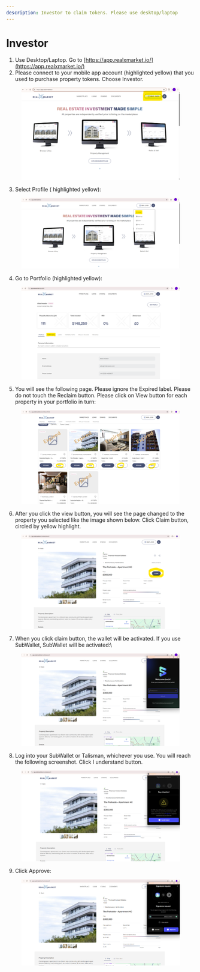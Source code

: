 ```yaml
---
description: Investor to claim tokens. Please use desktop/laptop
---
```


# Investor

1. Use Desktop/Laptop. Go to [https://app.realxmarket.io/](https://app.realxmarket.io/)
2. Please connect to your mobile app account (highlighted yellow) that you used to purchase property tokens. Choose Investor.

<figure><img src="../../../../.gitbook/assets/image (8).png" alt=""><figcaption></figcaption></figure>

3. Select Profile ( highlighted yellow):

<figure><img src="../../../../.gitbook/assets/image.png" alt=""><figcaption></figcaption></figure>

4. Go to Portfolio (highlighted yellow):

<figure><img src="../../../../.gitbook/assets/image (1).png" alt=""><figcaption></figcaption></figure>

5. You will see the following page. Please ignore the Expired label. Please do not touch the Reclaim button. Please click on View button for each property in your portfolio in turn:

<figure><img src="../../../../.gitbook/assets/image (2).png" alt=""><figcaption></figcaption></figure>

6. After you click the view button, you will see the page changed to the property you selected like the image shown below. Click Claim button, circled by yellow highlight.

<figure><img src="../../../../.gitbook/assets/image (3).png" alt=""><figcaption></figcaption></figure>

7. When you click claim button, the wallet will be activated. If you use SubWallet, SubWallet will be activated:\


<figure><img src="../../../../.gitbook/assets/image (4).png" alt=""><figcaption></figcaption></figure>

8. Log into your SubWallet or Talisman, whichever you use. You will reach the following screenshot. Click I understand button.

<figure><img src="../../../../.gitbook/assets/Image 8 - Claim needs to Lock into SubWallet - edit.png" alt=""><figcaption></figcaption></figure>

9. Click Approve:&#x20;

<figure><img src="../../../../.gitbook/assets/Image 9 - Claim into SubWallet click Approve - edit.png" alt=""><figcaption></figcaption></figure>
